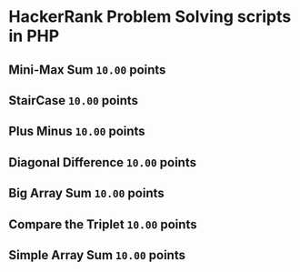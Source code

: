 # HackerRank Problem Solving scripts in PHP

## Mini-Max Sum `10.00` points

## StairCase `10.00` points

## Plus Minus `10.00` points

## Diagonal Difference `10.00` points

## Big Array Sum `10.00` points

## Compare the Triplet `10.00` points

## Simple Array Sum `10.00` points

